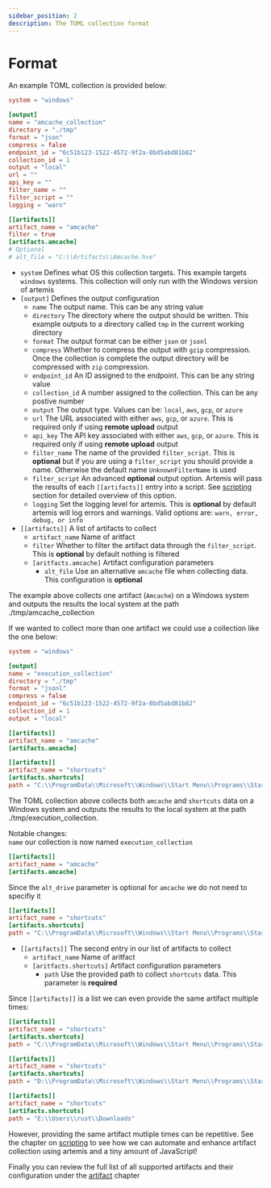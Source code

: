 ```yaml
---
sidebar_position: 2
description: The TOML collection format
---
```


# Format

An example TOML collection is provided below:

```toml
system = "windows"

[output]
name = "amcache_collection"
directory = "./tmp"
format = "json"
compress = false
endpoint_id = "6c51b123-1522-4572-9f2a-0bd5abd81b82"
collection_id = 1
output = "local"
url = ""
api_key = ""
filter_name = ""
filter_script = ""
logging = "warn"

[[artifacts]]
artifact_name = "amcache"
filter = true
[artifacts.amcache]
# Optional
# alt_file = "C:\\Artifacts\\Amcache.hve"
```

- `system` Defines what OS this collection targets. This example targets
  `windows` systems. This collection will only run with the Windows version of
  artemis
- `[output]` Defines the output configuration
  - `name` The output name. This can be any string value
  - `directory` The directory where the output should be written. This example
    outputs to a directory called `tmp` in the current working directory
  - `format` The output format can be either `json` or `jsonl`
  - `compress` Whether to compress the output with `gzip` compression. Once the
    collection is complete the output directory will be compressed with `zip`
    compression.
  - `endpoint_id` An ID assigned to the endpoint. This can be any string value
  - `collection_id` A number assigned to the collection. This can be any postive
    number
  - `output` The output type. Values can be: `local`, `aws`, `gcp`, or `azure`
  - `url` The URL associated with either `aws`, `gcp`, or `azure`. This is
    required only if using **remote upload** output
  - `api_key` The API key associated with either `aws`, `gcp`, or `azure`. This
    is required only if using **remote upload** output
  - `filter_name` The name of the provided `filter_script`. This is **optional**
    but if you are using a `filter_script` you should provide a name. Otherwise
    the default name `UnknownFilterName` is used
  - `filter_script` An advanced **optional** output option. Artemis will pass
    the results of each `[[artifacts]]` entry into a script. See
    [scripting](../Scripting/deno.md) section for detailed overview of this
    option.
  - `logging` Set the logging level for artemis. This is **optional** by default
    artemis will log errors and warnings. Valid options are:
    `warn, error, debug, or info`
- `[[artifacts]]` A list of artifacts to collect
  - `artifact_name` Name of aritfact
  - `filter` Whether to filter the artifact data through the `filter_script`.
    This is **optional** by default nothing is filtered
  - `[aritfacts.amcache]` Artifact configuration parameters
    - `alt_file` Use an alternative `amcache` file when collecting data. This
      configuration is **optional**

The example above collects one artifact (`Amcache`) on a Windows system and
outputs the results the local system at the path ./tmp/amcache_collection

If we wanted to collect more than one artifact we could use a collection like
the one below:

```toml
system = "windows"

[output]
name = "execution_collection"
directory = "./tmp"
format = "jsonl"
compress = false
endpoint_id = "6c51b123-1522-4572-9f2a-0bd5abd81b82"
collection_id = 1
output = "local"

[[artifacts]]
artifact_name = "amcache"
[artifacts.amcache]

[[artifacts]]
artifact_name = "shortcuts"
[artifacts.shortcuts]
path = "C:\\ProgramData\\Microsoft\\Windows\\Start Menu\\Programs\\Startup"
```

The TOML collection above collects both `amcache` and `shortcuts` data on a
Windows system and outputs the results to the local system at the path
./tmp/execution_collection.

Notable changes:\
`name` our collection is now named `execution_collection`

```toml
[[artifacts]]
artifact_name = "amcache"
[artifacts.amcache]
```

Since the `alt_drive` parameter is optional for `amcache` we do not need to
specifiy it

```toml
[[artifacts]]
artifact_name = "shortcuts"
[artifacts.shortcuts]
path = "C:\\ProgramData\\Microsoft\\Windows\\Start Menu\\Programs\\Startup"
```

- `[[artifacts]]` The second entry in our list of artifacts to collect
  - `artifact_name` Name of aritfact
  - `[aritfacts.shortcuts]` Artifact configuration parameters
    - `path` Use the provided path to collect `shortcuts` data. This parameter
      is **required**

Since `[[artifacts]]` is a list we can even provide the same artifact multiple
times:

```toml
[[artifacts]]
artifact_name = "shortcuts"
[artifacts.shortcuts]
path = "C:\\ProgramData\\Microsoft\\Windows\\Start Menu\\Programs\\Startup"

[[artifacts]]
artifact_name = "shortcuts"
[artifacts.shortcuts]
path = "D:\\ProgramData\\Microsoft\\Windows\\Start Menu\\Programs\\Startup"

[[artifacts]]
artifact_name = "shortcuts"
[artifacts.shortcuts]
path = "E:\\Users\\rust\\Downloads"
```

However, providing the same artifact mutliple times can be repetitive. See the
chapter on [scripting](../Scripting/deno.md) to see how we can automate and
enhance artifact collection using artemis and a tiny amount of JavaScript!

Finally you can review the full list of all supported artifacts and their
configuration under the [artifact](../../Artifacts/overview.md) chapter
